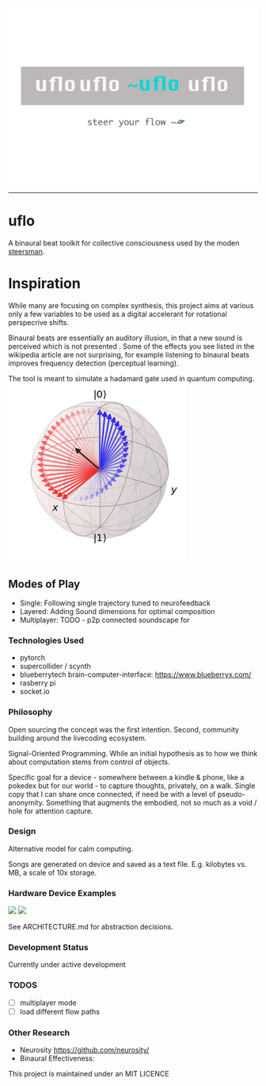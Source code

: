 
![](imgs/gallery.jpg)

---

# uflo
A binaural beat toolkit for collective consciousness used by the moden [steersman](https://en.wikipedia.org/wiki/Guild_Navigator).

# Inspiration
While many are focusing on complex synthesis, this project aims at various only a few variables to be used as a digital accelerant for rotational perspecrive shifts. 

Binaural beats are essentially an auditory illusion, in that a new sound is perceived which is not presented . Some of the effects you see listed in the wikipedia article are not surprising, for example listening to binaural beats improves frequency detection (perceptual learning).

The tool is meant to simulate a hadamard gate used in quantum computing.
![](imgs/hadamard.png)

## Modes of Play
* Single: Following single trajectory tuned to neurofeedback
* Layered: Adding Sound dimensions for optimal composition
* Multiplayer: TODO - p2p connected soundscape for 

### Technologies Used
* pytorch
* supercollider / scynth
* blueberrytech brain-computer-interface: https://www.blueberryx.com/
* rasberry pi
* socket.io

### Philosophy
Open sourcing the concept was the first intention. Second, community building around the livecoding ecosystem.

Signal-Oriented Programming. While an initial hypothesis as to how we think about computation stems from control of objects. 

Specific goal for a device - somewhere between a kindle & phone, like a pokedex but for our world - to capture thoughts, privately, on a walk. Single copy that I can share once connected, if need be with a level of pseudo-anonymity. Something that augments the embodied, not so much as a void / hole for attention capture.

### Design
Alternative model for calm computing.

Songs are generated on device and saved as a text file. E.g. kilobytes vs. MB, a scale of 10x storage.

### Hardware Device Examples
![](imgs/photo_1.png)
![](imgs/photo_2.png)

See ARCHITECTURE.md for abstraction decisions.

### Development Status
Currently under active development

### TODOS
- [ ] multiplayer mode
- [ ] load different flow paths

### Other Research
- Neurosity https://github.com/neurosity/
- Binaural Effectiveness: 

This project is maintained under an MIT LICENCE